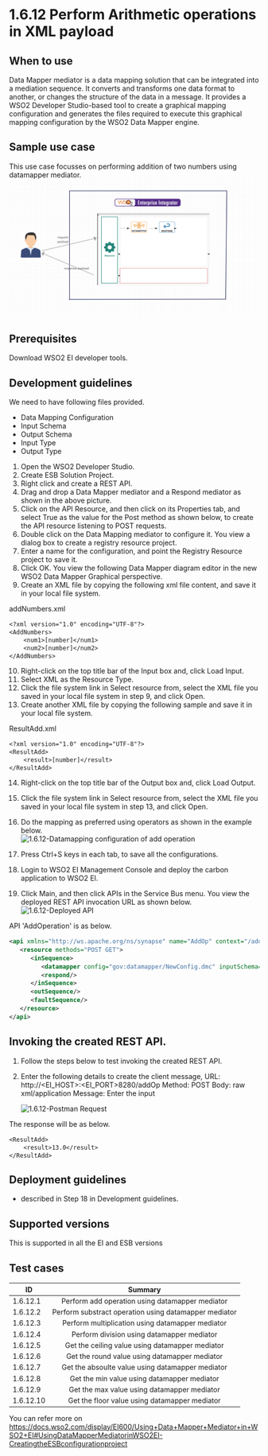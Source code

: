 # 1.6.12 Perform Arithmetic operations in XML payload

## When to use
Data Mapper mediator is a data mapping solution that can be integrated into a mediation sequence. It converts and transforms one data format to another, or changes the structure of the data in a message. It provides a WSO2 Developer Studio-based tool to create a graphical mapping configuration and generates the files required to execute this graphical mapping configuration by the WSO2 Data Mapper engine.

## Sample use case
This use case focusses on performing addition of two numbers using datamapper mediator. 
![1.6.12-Performing Arithmetic operations using datamapper mediator](images/datamapper-mediator.png)


## Prerequisites
Download WSO2 EI developer tools. 

## Development guidelines

We need to have following files provided. 
* Data Mapping Configuration   
* Input Schema
* Output Schema
* Input Type
* Output Type

1. Open the WSO2 Developer Studio.
2. Create ESB Solution Project. 
3. Right click and create a REST API. 
4. Drag and drop a Data Mapper mediator and a Respond mediator as shown in the above picture. 
5. Click on the API Resource, and then click on its Properties tab, and select True as the value for the Post method as shown below, to create the API resource listening to POST requests.
6. Double click on the Data Mapping mediator to configure it. You view a dialog box to create a registry resource project.
7. Enter a name for the configuration, and point the Registry Resource project to save it. 
8. Click OK. You view the following Data Mapper diagram editor in the new WSO2 Data Mapper Graphical perspective.
9. Create an XML file by copying the following xml file content, and save it in your local file system.

addNumbers.xml
```
<?xml version="1.0" encoding="UTF-8"?>
<AddNumbers>
    <num1>[number]</num1>
    <num2>[number]</num2>
</AddNumbers>
```

10. Right-click on the top title bar of the Input box and, click Load Input. 
11. Select XML as the Resource Type.
12. Click the file system link in Select resource from, select the XML file you saved in your local file system in step 9, and click Open.  
13. Create another XML file by copying the following sample and save it in your local file system. 

ResultAdd.xml
```
<?xml version="1.0" encoding="UTF-8"?>
<ResultAdd>
    <result>[number]</result>
</ResultAdd>
```

14. Right-click on the top title bar of the Output box and, click Load Output. 
15. Click the file system link in Select resource from, select the XML file you saved in your local file system in step 13, and click Open.  
16. Do the mapping as preferred using operators as shown in the example below.  
![1.6.12-Datamapping configuration of add operation](images/addNumbers)

17. Press Ctrl+S keys in each tab, to save all the configurations. 
18. Login to WSO2 EI Management Console and deploy the carbon application to WSO2 EI. 
19. Click Main, and then click APIs in the Service Bus menu. You view the deployed  REST API invocation URL as shown below.  
![1.6.12-Deployed API](images/api)

API 'AddOperation' is as below. 

```xml
<api xmlns="http://ws.apache.org/ns/synapse" name="AddOp" context="/add">
   <resource methods="POST GET">
      <inSequence>
         <datamapper config="gov:datamapper/NewConfig.dmc" inputSchema="gov:datamapper/NewConfig_inputSchema.json" outputSchema="gov:datamapper/NewConfig_outputSchema.json" inputType="XML" outputType="XML"/>
         <respond/>
      </inSequence>
      <outSequence/>
      <faultSequence/>
   </resource>
</api>                          
```


## Invoking the created REST API. 
1. Follow the steps below to test invoking the created REST API.
2. Enter the following details to create the client message, 
    URL: http://<EI_HOST>:<EI_PORT>8280/addOp
    Method: POST
    Body: raw xml/application
    Message: Enter the input

    ![1.6.12-Postman Request](images/postman-req)


The response will be as below. 
```
<ResultAdd>
    <result>13.0</result>
</ResultAdd>
```


## Deployment guidelines

* described in Step 18 in Development guidelines. 


## Supported versions
This is supported in all the EI and ESB versions

## Test cases

| ID        | Summary                                                  |
| ----------|:-------------------------------------------------------: |
| 1.6.12.1  | Perform add operation using datamapper mediator          |
| 1.6.12.2  | Perform substract operation using datamapper mediator    |
| 1.6.12.3  | Perform multiplication using datamapper mediator         |
| 1.6.12.4  | Perform division using datamapper mediator               |
| 1.6.12.5  | Get the ceiling value using datamapper mediator          |
| 1.6.12.6  | Get the round value using datamapper mediator            |
| 1.6.12.7  | Get the absoulte value using datamapper mediator         |
| 1.6.12.8  | Get the min value using datamapper mediator              |
| 1.6.12.9  | Get the max value using datamapper mediator              |
| 1.6.12.10 | Get the floor value using datamapper mediator            |
                                                           

You can refer more on https://docs.wso2.com/display/EI600/Using+Data+Mapper+Mediator+in+WSO2+EI#UsingDataMapperMediatorinWSO2EI-CreatingtheESBconfigurationproject 
